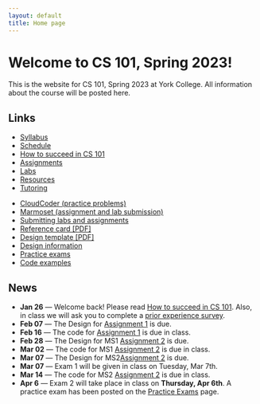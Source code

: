 ```yaml
---
layout: default
title: Home page
---
```


# Welcome to CS 101, Spring 2023!

This is the website for CS 101, Spring 2023 at York College.
All information about the course will be posted here.

## Links

<div class="multicol">
<div>
<ul class="multicol-links">
  <li><a href="syllabus.html">Syllabus</a></li>
  <li><a href="schedule.html">Schedule</a></li>
  <li><a href="success.html">How to succeed in CS 101</a></li>
  <li><a href="assign/index.html">Assignments</a></li>
  <li><a href="labs/index.html">Labs</a></li>
  <li><a href="resources.html">Resources</a></li>
  <li><a href="tutoring.html">Tutoring</a></li>
</ul>
</div>
<div>
<ul class="multicol-links">
  <li><a href="https://cs.ycp.edu/cloudcoder">CloudCoder (practice problems)</a></li>
  <li><a href="https://cs.ycp.edu/marmoset">Marmoset (assignment and lab submission)</a></li>
  <li><a href="submitting.html">Submitting labs and assignments</a></li>
  <li><a href="refcard.pdf">Reference card [PDF]</a></li>
  <li><a href="design-template.pdf">Design template [PDF]</a></li>
  <li><a href="design/index.html">Design information</a></li>
  <li><a href="practice/index.html">Practice exams</a></li>
  <li><a href="examples/index.html">Code examples</a></li>
</ul>
</div>
</div>

## News
* **Jan 26** &mdash; Welcome back!  Please read [How to succeed in CS 101](success.html).  Also, in class we will ask you to complete a [prior experience survey](https://goo.gl/forms/zzfjES8HZK9TEthK2).
* **Feb 07** &mdash; The Design for [Assignment 1](assign/assign01.html) is due.
* **Feb 16** &mdash; The code for [Assignment 1](assign/assign01.html) is due in class.
* **Feb 28** &mdash; The Design for MS1 [Assignment 2](assign/assign02.html) is due.
* **Mar 02** &mdash; The code for MS1 [Assignment 2](assign/assign02.html) is due in class.
* **Mar 07** &mdash; The Design for MS2[Assignment 2](assign/assign02.html) is due.
* **Mar 07** &mdash; Exam 1 will be given in class on Tuesday, Mar 7th.
* **Mar 14** &mdash; The code for MS2 [Assignment 2](assign/assign02.html) is due in class.
* **Apr 6** &mdash; Exam 2 will take place in class on **Thursday, Apr 6th**.  A practice exam has been posted on the [Practice Exams](practice/index.html) page.


<!--

* **Mar 29** &mdash; Exam 2 will take place in class on **Tuesday, Mar 29th**.  A practice exam has been posted on the [Practice Exams](practice/index.html) page.
* **Mar 31** &mdash; **No class** on Thursday, Mar 31st due to Spartan Day.
* **Mar 31** &mdash; The due date for [Assignment 3](assign/assign03.html) has been moved to **Thursday, Mar 31st**.
* **Apr 14** &mdash; Assignment 4 Design [Assignment 4](assign/assign04.html) is due on Thursday, April 14th.
* **Apr 21** &mdash; Assignment 4 Code [Assignment 4](assign/assign04.html) is due on Thursday, April 21st.
* **Apr 28** &mdash; The code for [Assignment 6](assign/assign06.html) **Milestone 1** is due by 11:59PM
* **May 8** &mdash; The code for [Assignment 6](assign/assign06.html) **Milestone 2** is due by 11:59PM
* **May 05** &mdash; Exam 3 will take place in class on **Thursday, May 05th**.  A practice exam is available on the [Practice Exams](practice/index.html) page.


* **Apr 30** &mdash; A solution to the fourth practice exam has been posted on the [Practice Exams](practice/index.html) page.  Don't forget that Exam 4 takes place in class on **Thursday, May 3rd**.
* **Apr 18** &mdash; The due dates for [Assignment 5](assign/assign05.html) are:
    * Design artifacts due on Thursday, Apr 26th
    * Code due on Friday, May 4th
* **Apr 12** &mdash; [Assignment 5](assign/assign05.html) has been posted.  The due dates are still to be determined.
* **Apr 10** &mdash; A solution to the third practice exam has been posted on the [Practice Exams](practice/index.html) page.
* **Apr 21** &mdash; A reference design for [Assignment 4](assign/assign04.html) has been posted to the [Design information](design/index.html) page.
* **Mar 27** &mdash; The [Lab schedule](labs/index.html) has been updated.

* **Mar 23** &mdash; Due to the cancellation of classes on Thursday, we are making the following adjustments:
    * The [Schedule](schedule.html) has been updated
    * The deadline for submitting the code for [Assignment 4](assign/assign04.html) has been extended to **Thursday, Apr 5th**
* **Mar 21** &mdash; The assignment description for [Assignment 4](assign/assign04.html) has been updated.


* **Feb 13** &mdash; The due date for the [Assignment 2](assign/assign02.html), Milestone 2 design artifact has been moved to **Tuesday, Feb 20th**.
* **Feb 7** &mdash; A solution to the first practice exam has been posted on the [Practice Exams](practice/index.html) page.
* **Jan 31** &mdash; Reminders:
    * The design for [Assignment 2](assign/assign02.html) Milestone 1 is due at the beginning of class on Tuesday, Feb 6th.  You will need to turn in a hard copy of your design.
    * Exam 1 will be given in class on Tuesday, Feb 13th.  A practice exam is posted on the [Practice Exams](practice/index.html) page.

* **Jan 24** &mdash; As we mentioned in class, the design for [Assignment 1](assign/assign01.html) is due tomorrow (Thursday, Jan 25th) and the code is due on Tuesday, Jan 30th.

-->

<!-- vim:set wrap: -->
<!-- vim:set linebreak: -->
<!-- vim:set nolist: -->
